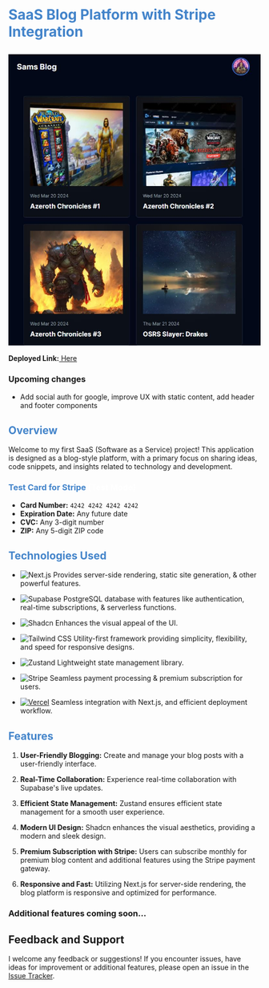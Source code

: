 <h1 style="color:#4384CA">

SaaS Blog Platform with Stripe Integration

</h1>

![Alt Text](./assets/images/pic_1.JPG)


**Deployed Link:**[ Here](https://sams-blog-gamma.vercel.app/)



### Upcoming changes

- Add social auth for google, improve UX with static content, add header and footer components
<h2 style="color:#4384CA">
Overview
</h2>
Welcome to my first SaaS (Software as a Service) project! This application is designed as a blog-style platform, with a primary focus on sharing ideas, code snippets, and insights related to technology and development.

<h3 style="color:#4384CA">
Test Card for Stripe <span style="color:#fff">(Test Mode)</span>
</h3>

- **Card Number:** `4242 4242 4242 4242`
- **Expiration Date:** Any future date
- **CVC:** Any 3-digit number
- **ZIP:** Any 5-digit ZIP code

<h2 style="color:#4384CA">
Technologies Used
</h2>

- ![Next.js](https://img.shields.io/badge/Next.js-%23000000?style=flat&logo=next.js&logoColor=white)
  Provides server-side rendering, static site generation, & other powerful features.

- ![Supabase](https://img.shields.io/badge/Supabase-%2335495e?style=flat&logo=supabase&logoColor=white)
  PostgreSQL database with features like authentication, real-time subscriptions, & serverless functions.


- ![Shadcn](https://img.shields.io/badge/Shadcn-%23373737?style=flat)
  Enhances the visual appeal of the UI.

 - ![Tailwind CSS](https://img.shields.io/badge/Tailwind_CSS-%2338B2AC?style=flat&logo=tailwind-css&logoColor=white)
    Utility-first framework providing simplicity, flexibility, and speed for responsive designs.
- ![Zustand](https://img.shields.io/badge/Zustand-%23E8CE42?style=flat&logo=zustand&logoColor=white)
  Lightweight state management library.

- ![Stripe](https://img.shields.io/badge/Stripe-%231a1a1a?style=flat&logo=stripe&logoColor=white)
  Seamless payment processing & premium subscription for users.

- [![Vercel](https://img.shields.io/badge/Vercel-%23000000?style=flat&logo=vercel&logoColor=white)](URL)
  Seamless integration with Next.js, and efficient deployment workflow.
<h2 style="color:#4384CA">
Features
</h2>

1. **User-Friendly Blogging:** Create and manage your blog posts with a user-friendly interface.

2. **Real-Time Collaboration:** Experience real-time collaboration with Supabase's live updates.

3. **Efficient State Management:** Zustand ensures efficient state management for a smooth user experience.

4. **Modern UI Design:** Shadcn enhances the visual aesthetics, providing a modern and sleek design.

5. **Premium Subscription with Stripe:** Users can subscribe monthly for premium blog content and additional features using the Stripe payment gateway.

6. **Responsive and Fast:** Utilizing Next.js for server-side rendering, the blog platform is responsive and optimized for performance.

### Additional features coming soon...

## Feedback and Support

I welcome any feedback or suggestions! If you encounter issues, have ideas for improvement or additional features, please open an issue in the [Issue Tracker](https://github.com/samadams412/dailyblog-SaaS/issues).

